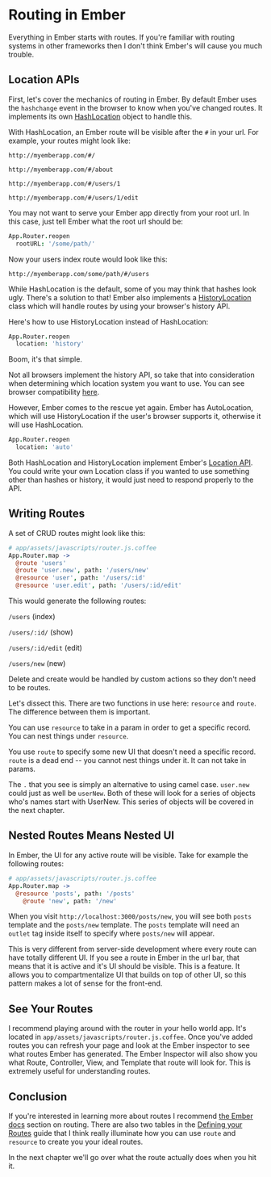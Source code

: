 # Routing in Ember

Everything in Ember starts with routes. If you're familiar with routing systems in other frameworks then I don't think Ember's will cause you much trouble.

## Location APIs

First, let's cover the mechanics of routing in Ember. By default Ember uses the `hashchange` event in the browser to know when you've changed routes. It implements its own [HashLocation](http://emberjs.com/api/classes/Ember.HashLocation.html) object to handle this.

With HashLocation, an Ember route will be visible after the `#` in your url. For example, your routes might look like:

`http://myemberapp.com/#/`

`http://myemberapp.com/#/about`

`http://myemberapp.com/#/users/1`

`http://myemberapp.com/#/users/1/edit`

You may not want to serve your Ember app directly from your root url. In this case, just tell Ember what the root url should be:

```coffee
App.Router.reopen
  rootURL: '/some/path/'
```

Now your users index route would look like this:

`http://myemberapp.com/some/path/#/users`

While HashLocation is the default, some of you may think that hashes look ugly. There's a solution to that! Ember also implements a [HistoryLocation](http://emberjs.com/api/classes/Ember.HistoryLocation.html) class which will handle routes by using your browser's history API.

Here's how to use HistoryLocation instead of HashLocation:

```coffee
App.Router.reopen
  location: 'history'
```

Boom, it's that simple.

Not all browsers implement the history API, so take that into consideration when determining which location system you want to use. You can see browser compatibility [here](http://caniuse.com/history).

However, Ember comes to the rescue yet again. Ember has AutoLocation, which  will use HistoryLocation if the user's browser supports it, otherwise it will use HashLocation.

```coffee
App.Router.reopen
  location: 'auto'
```

Both HashLocation and HistoryLocation implement Ember's [Location API](http://emberjs.com/api/classes/Ember.Location.html#toc_location-api). You could write your own Location class if you wanted to use something other than hashes or history, it would just need to respond properly to the API.

## Writing Routes

A set of CRUD routes might look like this:

```coffee
# app/assets/javascripts/router.js.coffee
App.Router.map ->
  @route 'users'
  @route 'user.new', path: '/users/new'
  @resource 'user', path: '/users/:id'
  @resource 'user.edit', path: '/users/:id/edit'
```

This would generate the following routes:

`/users` (index)

`/users/:id/` (show)

`/users/:id/edit` (edit)

`/users/new` (new)

Delete and create would be handled by custom actions so they don't need to be routes.

Let's dissect this. There are two functions in use here: `resource` and `route`. The difference between them is important.

You can use `resource` to take in a param in order to get a specific record. You can nest things under `resource`.

You use `route` to specify some new UI that doesn't need a specific record. `route` is a dead end -- you cannot nest things under it. It can not take in params.

The `.` that you see is simply an alternative to using camel case. `user.new` could just as well be `userNew`. Both of these will look for a series of objects who's names start with UserNew. This series of objects will be covered in the next chapter.

## Nested Routes Means Nested UI

In Ember, the UI for any active route will be visible. Take for example the following routes:

```coffee
# app/assets/javascripts/router.js.coffee
App.Router.map ->
  @resource 'posts', path: '/posts'
    @route 'new', path: '/new'
```

When you visit `http://localhost:3000/posts/new`, you will see both `posts` template and the `posts/new` template. The `posts` template will need an `outlet` tag inside itself to specify where `posts/new` will appear.

This is very different from server-side development where every route can have totally different UI. If you see a route in Ember in the url bar, that means that it is active and it's UI should be visible. This is a feature. It allows you to compartmentalize UI that builds on top of other UI, so this pattern makes a lot of sense for the front-end.

## See Your Routes

I recommend playing around with the router in your hello world app. It's located in `app/assets/javascripts/router.js.coffee`. Once you've added routes you can refresh your page and look at the Ember inspector to see what routes Ember has generated. The Ember Inspector will also show you what Route, Controller, View, and Template that route will look for. This is extremely useful for understanding routes.

## Conclusion

If you're interested in learning more about routes I recommend [the Ember docs](http://emberjs.com/guides/routing/) section on routing. There are also two tables in the [Defining your Routes](http://emberjs.com/guides/routing/defining-your-routes/#toc_resources) guide that I think really illuminate how you can use `route` and `resource` to create you your ideal routes.

In the next chapter we'll go over what the route actually does when you hit it.
